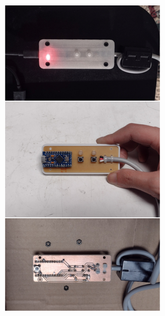 ![assembled vim clutch](vimclutch_assembled.jpg)
![inside vim clutch](vimclutch_inside.jpg)
![PCB of the vim clutch](vimclutch_pcb.jpg)
